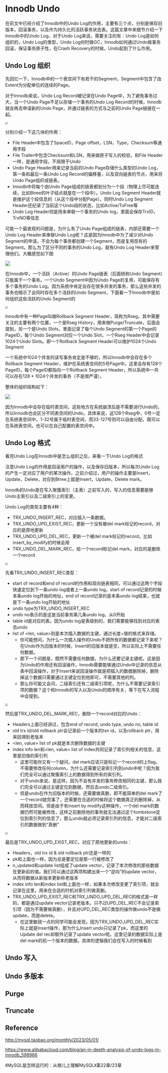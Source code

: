 # Innodb Undo

在前文中已经介绍了Innodb中的Undo Log的作用，主要有三个点，分别是保存旧版本，回滚事务，以及作为持久化的活跃事务状态表。这篇文章中来细节介绍一下Innodb中的Undo Log，对于Undo Log来说，需要关注的有：Undo Log是如何组织的，Undo Log的类型，Undo Log何时做GC，Innodb如何通过Undo做事务回滚，保证事务原子性，在Crash Recovery的时候，Undo起到了什么作用。

## Undo Log 组织

先回忆一下，Innodb中的一个表空间下有若干的Segment，Segment中包含了由Extent为分配单位的连续的Page。

对于Innodb来说，Undo Log Record被记录在Undo Page中，为了避免事务过大，当一个Undo Page不足以存储一个事务的Undo Log Record的时候，Innodb就会再去申请新的Undo Page，并通过链表的方式与之前的Undo Page链接在一起。

<img src="https://picsheep.oss-cn-beijing.aliyuncs.com/pic/20230922090556.png" style="zoom:50%;" />

分别介绍一下这几块的作用：

* File Header中包含了SpaceID，Page offset，LSN，Type，Checksum等通用字段
* File Trailer中包含Checksum和LSN，用来做原子写入的校验，和File Header一样，是通用字段，不局限于Undo
* Undo Page Header用来记录当前的Undo Page存储什么类型的Undo Log，第一条和最后一条Undo Log Record的偏移量，以及双向链表的节点，用来将Undo Page组织成链表。
* Innodb中将每个由Undo Page组成的链表都划分为一个段（物理上尽可能连续，比如Btree的叶子结点就是在一个段中）。Undo Log Segment Header就是维护这个段信息的（从这个段中分配Page）。同时Undo Log Segment Header还纪录了当前这个Undo段的状态，比如Active/ToFree等
* Undo Log Header则是用来串联一个事务的Undo log，里面会保存TrxID，TrxNO等信息

可能一个最直观的问题是，为什么有了Undo Page组成的链表，内部还需要一个Undo Log Header来串联Undo Log呢？这是因为Innodb中为了减少对Undo Segment的申请，不会为每个事务都创建一个Segment，而是复用现有的Segment。那么为了区分不同的事务的Undo Log，就有Undo Log Header来管理他们。大概感觉如下图

![](https://picsheep.oss-cn-beijing.aliyuncs.com/pic/20231001091745.png)

在Innodb中，一个活跃（Active）的Undo Page链表（后面统称Undo Segment）只能属于一个事务。一个Undo Segment中因为Undo Page的复用，可能保存有多个事务的Undo Log。因为系统中肯定会存在很多并发的事务，那么这些并发的事务也暗示了会同时存在多个活跃的Undo Segment，下面看一下Innodb中是如何组织这些活跃的Undo Segment的

<img src="https://picsheep.oss-cn-beijing.aliyuncs.com/pic/20231001093241.png" style="zoom:50%;" />

Innodb中有一种Page叫做Rollback Segment Header，简称为Rseg，其中需要关注的主要有两个位置，一个是Rseg History，用来做Purge/Truncate，后面会提到，另一个是Undo Slots，里面记录了每个Undo Segment的第一个Page的PageID，每个Undo Segment对应一个Undo Slot，一个Rseg Header中会记录1024个Undo Slots。即一个Rollback Segment Header可以维护1024个Undo Segment

一个系统中1024个并发的读写事务肯定是不够的，所以Innodb中会存在多个Rollback Segment Header，维护在系统表空间的5号Page中。这里会存有128个PageID，每个PageID都指向一个Rollback Segment Header，所以系统中一共可以存在128 * 1024个并发的事务（不是很严谨）。

整体的组织结构如下：

![](https://picsheep.oss-cn-beijing.aliyuncs.com/pic/20231001094722.png)

因为Innodb中会存在临时表空间，这些地方在系统崩溃后是不需要进行Undo的，所以Innodb也会区分不同表空间的Undo。具体来说，这128个Rseg中，0号一定在系统表空间中，1-32号属于临时表空间，而33-127号则可以自由分配，既可以在系统表空间，也可以在自己配置的表空间中。

## Undo Log 格式

看完Undo Log在Innodb中是怎么组织之后，来看一下Undo Log的格式

注意Undo Log的作用是回滚用户的操作，以及保存旧版本，所以每次Undo Log的产生一定对应了用户的某次操作。之前介绍过，用户的操作主要是Insert，Update，Delete，对应到Btree上就是Insert，Update，Delete mark。

Innodb的Undo是在写入聚簇索引（主表）之前写入的，写入的信息需要能够Undo主索引以及二级索引上的变更。

Undo Log的类型主要有4种：

* TRX_UNDO_INSERT_REC，对应插入一条数据。
* TRX_UNDO_UPD_EXIST_REC，更新一个没有被del mark标记的record，对应的是原地更新
* TRX_UNDO_UPD_DEL_REC，更新一个被del mark标记的record，比如insert_by_modify的时候会用
* TRX_UNDO_DEL_MARK_REC，给一个record标记del mark，对应的是删除一个record

<img src="https://picsheep.oss-cn-beijing.aliyuncs.com/pic/20231002102120.png" style="zoom:50%;" />

先看TRX_UNDO_INSERT_REC类型：

* start of record和end of record的作用和双向链表相同，可以通过这两个字段快速定位到下一条undo log或者上一条undo log。start of  record记录的时候本条undo log开始的地址，end of record记录的是本条undo log结束，也就是下一条undo log开始的地址
* undo type为TRX_UNDO_INSERT_REC
* undo no表示的是这是当前事务第几条undo log，从0开始
* table id是对应的表。因为undo log是表级别的，我们需要能够找到对应的表去undo
* list of <len, value>则是本次插入数据的主键，通过长度+值的格式来存储。
  * 你可能想问，为什么一次插入操作的Undo不把所有的数据都记录下来呢？在Undo作为旧版本的时候，Insert的旧版本就是空，所以实际上不需要任何数据。
  * 那下一个问题是，既然不需要任何数据，为什么还要记录主键呢。这是因为Undo的作用还有回滚操作，Innodb需要能够通过Undo中记录的信息从表中回滚操作，对于Insert来说回滚操作就是把插入的数据删除掉，删除掉这个数据只需要通过主键定位到他即可，不需要其他的列。
  * 那么你可能又会问，二级索引还有二级索引项呢，为什么不需要记录索引项的数据？这个和Innodb的写入以及Undo的顺序有关，等下在写入流程中会提到。

<img src="https://picsheep.oss-cn-beijing.aliyuncs.com/pic/20231002105405.png" style="zoom:50%;" />

然后是TRX_UNDO_DEL_MARK_REC，删除一个record对应的Undo：

* Headers上面已经讲过，包含end of record, undo type, undo no, table id
* old trx id/old rollback ptr会记录前一个版本的txn id，以及rollback ptr，用来回溯到老版本
* <len, value> list of pk就是本次删除数据的主键
* index info len和<len, value> list of index共同记录了索引列相关的信息，这里是旧值的索引列
  * 这里可能你又有一个疑问，del mark应该只是标记一个record的上flag，不需要修改任何column，为什么还需要记录索引列到undo中呢？因为我们完全可以通过聚簇索引上的数据得到所有的索引列。
  * 对于undo来说，是这样。因为不会有并发的事务修改相同的主键，那么我们完全可以通过主键定位到数据，然后去undo二级索引。
  * 但是undo在作为旧版本的时候，还需要做真删，即不能简单的del mark了一个record就完事了，还需要在合适的时候将这个数据真正的删除掉，从而释放空间。但是由于有insert by modify这种操作，一个del mark的数据仍然可能被修改，这样之前删除他的事务就无法通过这个tombstone定位到索引列的信息了，那么undo就必须记录索引列的信息，才能对二级索引的数据做到“真删”

<img src="https://picsheep.oss-cn-beijing.aliyuncs.com/pic/20231002112514.png" style="zoom:50%;" />

最后是TRX_UNDO_UPD_EXIST_REC，对应了原地更新的undo：

* Headers，old trx id & old rollback ptr还是一样的
* pk和上面也一样，因为总是要定位是那一行被修改了
* n_updated和update list组成了update vector，记录了本次修改的那些数据在更新前的值。我们可以通过这两项构建出来一个“逆向”的update vector，从而将数据从新版本更新称老版本
* index info len和index list和上面也一样，如果本次修改变更了索引项，就会记录在这里，用来在合适的时机对索引列做真删。
* TRX_UNDO_UPD_EXIST_REC和TRX_UNDO_UPD_DEL_REC的格式是一样的，都是通过update vector记录老版本。只不过UPD_DEL_REC不会记录索引项（因为不需要做真删），并且对UPD_DEL_REC类型的操作做undo不是做update，而是delete。
  * 在这里敏锐一点的同学可能会发现，因为TRX_UNDO_UPD_DEL_REC实际上就是Insert操作，那为什么Insert undo只记录了pk，而这里的Update del rec却额外记录了update vector呢。这里记录的数据实际上是del mark的前一个版本的数据。具体的逻辑我们会在写入的时候看到

## Undo 写入

## Undo 多版本

## Purge

## Truncate



## Reference

http://mysql.taobao.org/monthly/2023/05/01/

https://www.alibabacloud.com/blog/an-in-depth-analysis-of-undo-logs-in-innodb_598966

《MySQL是怎样运行的：从根儿上理解MySQL》第22章/23章